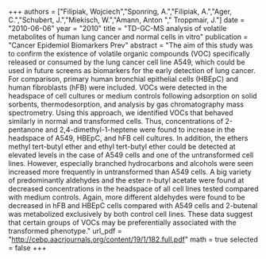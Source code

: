 
+++
authors = ["Filipiak, Wojciech","Sponring, A.","Filipiak, A.","Ager, C.","Schubert, J.","Miekisch, W.","Amann, Anton "," Troppmair, J."]
date = "2010-06-06"
year = "2010"
title = "TD-GC-MS analysis of volatile metabolites of human lung cancer and normal cells in vitro"
publication = "Cancer Epidemiol Biomarkers Prev"
abstract = "The aim of this study was to confirm the existence of volatile organic compounds (VOC) specifically released or consumed by the lung cancer cell line A549, which could be used in future screens as biomarkers for the early detection of lung cancer. For comparison, primary human bronchial epithelial cells (HBEpC) and human fibroblasts (hFB) were included. VOCs were detected in the headspace of cell cultures or medium controls following adsorption on solid sorbents, thermodesorption, and analysis by gas chromatography mass spectrometry. Using this approach, we identified VOCs that behaved similarly in normal and transformed cells. Thus, concentrations of 2-pentanone and 2,4-dimethyl-1-heptene were found to increase in the headspace of A549, HBEpC, and hFB cell cultures. In addition, the ethers methyl tert-butyl ether and ethyl tert-butyl ether could be detected at elevated levels in the case of A549 cells and one of the untransformed cell lines. However, especially branched hydrocarbons and alcohols were seen increased more frequently in untransformed than A549 cells. A big variety of predominantly aldehydes and the ester n-butyl acetate were found at decreased concentrations in the headspace of all cell lines tested compared with medium controls. Again, more different aldehydes were found to be decreased in hFB and HBEpC cells compared with A549 cells and 2-butenal was metabolized exclusively by both control cell lines. These data suggest that certain groups of VOCs may be preferentially associated with the transformed phenotype."
url_pdf = "http://cebp.aacrjournals.org/content/19/1/182.full.pdf"
math = true
selected = false
+++
